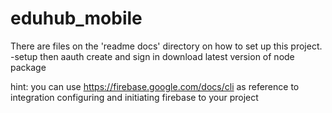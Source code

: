 # eduhub_mobile
 There are files on the 'readme docs' directory on how to set up this project.
        -setup then aauth create and sign in
download latest version of node package

hint: you can use https://firebase.google.com/docs/cli as reference to integration configuring and initiating firebase to your project
